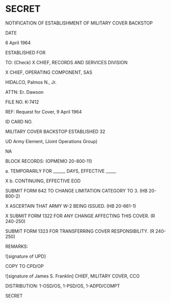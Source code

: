 # SECRET

NOTIFICATION OF ESTABLISHMENT
OF MILITARY COVER BACKSTOP

DATE

6 April 1964

ESTABLISHED FOR

TO:
(Check)
X CHIEF, RECORDS AND SERVICES DIVISION

X CHIEF, OPERATING COMPONENT, SAS

HIDALCO, Palmos N., Jr.

ATTN: Er. Dawson

FILE NO.
K-7412

REF: Request for Cover, 9 April 1964

ID CARD NO.

MILITARY COVER BACKSTOP ESTABLISHED 32

UD Army Element, (Joint Operations Group)

NA

BLOCK RECORDS:
(OPMEMO 20-800-11)

a. TEMPORARILY FOR ______ DAYS, EFFECTIVE _____

X b. CONTINUING, EFFECTIVE EOD

SUBMIT FORM 642 TO CHANGE LIMITATION CATEGORY TO 3.
(HB 20-800-2)

X ASCERTAIN THAT ARMY W-2 BEING ISSUED.
(HB 20-661-1)

X SUBMIT FORM 1322 FOR ANY CHANGE AFFECTING THIS COVER.
(R 240-250)

SUBMIT FORM 1323 FOR TRANSFERRING COVER RESPONSIBILITY.
(R 240-250)

REMARKS:

![signature of UPD]

COPY TO CPD/OP

![signature of James S. Franklin]
CHIEF, MILITARY COVER, CCO

DISTRIBUTION: 1-OSD/OS, 1-PSD/OS, 1-ADPD/COMPT

SECRET
